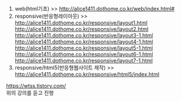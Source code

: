 1. web(html기초) >> http://alice1411.dothome.co.kr/web/index.html# <br>
2. responsive(반응형레이아웃) >> http://alice1411.dothome.co.kr/responsive/layout1.html<br>
 http://alice1411.dothome.co.kr/responsive/layout2.html<br>
  http://alice1411.dothome.co.kr/responsive/layout3-1.html<br>
   http://alice1411.dothome.co.kr/responsive/layout4-1.html<br>
    http://alice1411.dothome.co.kr/responsive/layout5-1.html<br>
     http://alice1411.dothome.co.kr/responsive/layout6-1.html<br>
      http://alice1411.dothome.co.kr/responsive/layout7-1.html<br>
3. responsive/html5(반응형웹사이트 제작) >> http://alice1411.dothome.co.kr/responsive/html5/index.html

https://wtss.tistory.com/<br>
위의 강의를 듣고 진행
